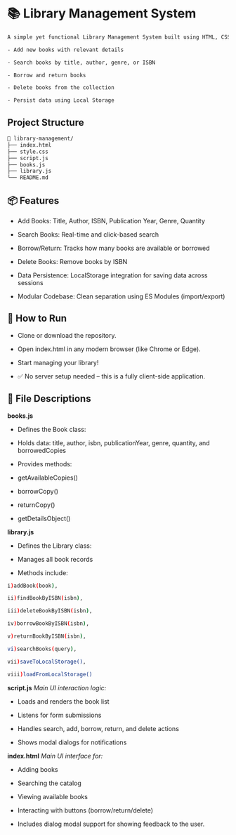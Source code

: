 # 📚 Library Management System

```bash
A simple yet functional Library Management System built using HTML, CSS, and JavaScript (ES Modules). This system allows users to:

- Add new books with relevant details

- Search books by title, author, genre, or ISBN

- Borrow and return books

- Delete books from the collection

- Persist data using Local Storage
```

## Project Structure

```bash
📁 library-management/
├── index.html
├── style.css
├── script.js
├── books.js
├── library.js
└── README.md


```

## 📦 Features

- Add Books: Title, Author, ISBN, Publication Year, Genre, Quantity

- Search Books: Real-time and click-based search

- Borrow/Return: Tracks how many books are available or borrowed

- Delete Books: Remove books by ISBN

- Data Persistence: LocalStorage integration for saving data across sessions

- Modular Codebase: Clean separation using ES Modules (import/export)

## 🚀 How to Run

- Clone or download the repository.

- Open index.html in any modern browser (like Chrome or Edge).

- Start managing your library!

- ✅ No server setup needed – this is a fully client-side application.

## 📘 File Descriptions

**books.js**

- Defines the Book class:

- Holds data: title, author, isbn, publicationYear, genre, quantity, and borrowedCopies

- Provides methods:

- getAvailableCopies()

- borrowCopy()

- returnCopy()

- getDetailsObject()

**library.js**

- Defines the Library class:

- Manages all book records

- Methods include:

```bash
i)addBook(book),

ii)findBookByISBN(isbn),

iii)deleteBookByISBN(isbn),

iv)borrowBookByISBN(isbn),

v)returnBookByISBN(isbn),

vi)searchBooks(query),

vii)saveToLocalStorage(),

viii)loadFromLocalStorage()

```

**script.js**
_Main UI interaction logic:_

- Loads and renders the book list

- Listens for form submissions

- Handles search, add, borrow, return, and delete actions

- Shows modal dialogs for notifications

**index.html**
_Main UI interface for:_

- Adding books

- Searching the catalog

- Viewing available books

- Interacting with buttons (borrow/return/delete)

- Includes dialog modal support for showing feedback to the user.
